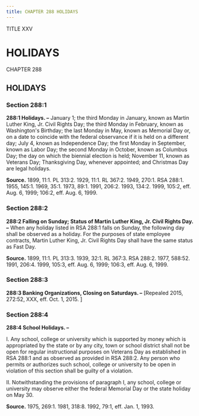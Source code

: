 ```yaml
---
title: CHAPTER 288 HOLIDAYS
---
```


TITLE XXV
                                             
HOLIDAYS
==========

CHAPTER 288
                                             
HOLIDAYS
------------

### Section 288:1

 **288:1 Holidays. –** January 1; the third Monday in January, known
as Martin Luther King, Jr. Civil Rights Day; the third Monday in
February, known as Washington's Birthday; the last Monday in May, known
as Memorial Day or, on a date to coincide with the federal observance if
it is held on a different day; July 4, known as Independence Day; the
first Monday in September, known as Labor Day; the second Monday in
October, known as Columbus Day; the day on which the biennial election
is held; November 11, known as Veterans Day; Thanksgiving Day, whenever
appointed; and Christmas Day are legal holidays.

**Source.** 1899, 11:1. PL 313:2. 1929, 11:1. RL 367:2. 1949, 270:1. RSA
288:1. 1955, 145:1. 1969, 35:1. 1973, 89:1. 1991, 206:2. 1993, 134:2.
1999, 105:2, eff. Aug. 6, 1999; 106:2, eff. Aug. 6, 1999.

### Section 288:2

 **288:2 Falling on Sunday; Status of Martin Luther King, Jr. Civil
Rights Day. –** When any holiday listed in RSA 288:1 falls on Sunday,
the following day shall be observed as a holiday. For the purposes of
state employee contracts, Martin Luther King, Jr. Civil Rights Day shall
have the same status as Fast Day.

**Source.** 1899, 11:1. PL 313:3. 1939, 32:1. RL 367:3. RSA 288:2. 1977,
588:52. 1991, 206:4. 1999, 105:3, eff. Aug. 6, 1999; 106:3, eff. Aug. 6,
1999.

### Section 288:3

 **288:3 Banking Organizations, Closing on Saturdays. –** 
                                             [Repealed
2015, 272:52, XXX, eff. Oct. 1, 2015.
                                             ]

### Section 288:4

 **288:4 School Holidays. –**
                                             
 I. Any school, college or university which is supported by money
which is appropriated by the state or by any city, town or school
district shall not be open for regular instructional purposes on
Veterans Day as established in RSA 288:1 and as observed as provided in
RSA 288:2. Any person who permits or authorizes such school, college or
university to be open in violation of this section shall be guilty of a
violation.
                                             
 II. Notwithstanding the provisions of paragraph I, any school,
college or university may observe either the federal Memorial Day or the
state holiday on May 30.

**Source.** 1975, 269:1. 1981, 318:8. 1992, 79:1, eff. Jan. 1, 1993.
